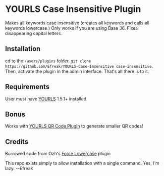 YOURLS Case Insensitive Plugin
==============================

Makes all keywords case insensitive (creates all keywords and calls all keywords lowercase.) Only works if you are using Base 36. Fixes disappearing capital letters.

Installation
------------

cd to the `/users/plugins` folder. `git clone https://github.com/Efreak/YOURLS-Case-Insensitive case-insensitive`. Then, activate the plugin in the admin interface. That's all there is to it.

Requirements
------------

User must have [YOURLS](http://yourls.org/#Install) 1.5.1+ installed.

Bonus
-----

Works with [YOURLS QR Code Plugin](https://github.com/seandrickson/yourls-qrcode-plugin) to generate smaller QR codes!

Credits
-------

Borrowed code from Ozh's [Force Lowercase](https://github.com/YOURLS/force-lowercase) plugin

This repo exists simply to allow installation with a single command. Yes, I'm lazy. --Efreak
